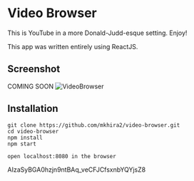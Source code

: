 # Video Browser

This is YouTube in a more Donald-Judd-esque setting. Enjoy!

This app was written entirely using ReactJS. 


## Screenshot
COMING SOON
![VideoBrowser](/src/assets/images/video-browser.png)

## Installation

```
git clone https://github.com/mkhira2/video-browser.git
cd video-browser
npm install
npm start

open localhost:8080 in the browser
```

AIzaSyBGA0hzjn9ntBAq_veCFJCfsxnbYQYjsZ8